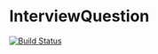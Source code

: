 # InterviewQuestion
[![Build Status](https://travis-ci.org/imthefrizzlefry/InterviewQuestion.svg?branch=master)](https://travis-ci.org/imthefrizzlefry/InterviewQuestion)
